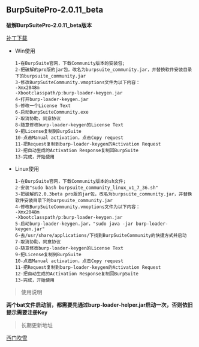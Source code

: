 ## BurpSuitePro-2.0.11_beta

**破解BurpSuitePro-2.0.11_beta版本**

[补丁下载](http://pan.ximcx.cn/show/%E6%B8%97%E9%80%8F%E6%B5%8B%E8%AF%95%E5%B7%A5%E5%85%B7/%E6%8A%93%E5%8C%85%E5%B7%A5%E5%85%B7%E9%9B%86%E5%90%88/Burp%20Suite%20Pro%E7%A0%B4%E8%A7%A3%E7%89%88%E9%9B%86%E5%90%88/2.0.x%EF%BC%88%E5%86%85%E9%99%84%E6%B1%89%E5%8C%96%E8%A1%A5%E4%B8%81%EF%BC%89/Burp2.0.11%EF%BC%88%E5%86%85%E9%99%84%E6%B1%89%E5%8C%96%E8%A1%A5%E4%B8%81%EF%BC%89.zip)

- Win使用

  ```
  1-在BurpSuite官网，下载Community版本的安装包;
  2-把破解的pro版的jar包，改名为burpsuite_community.jar，并替换软件安装目录下的burpsuite_community.jar
  3-修改BurpSuiteCommunity.vmoptions文件为以下内容：
  -Xmx2048m
  -Xbootclasspath/p:burp-loader-keygen.jar
  4-打开burp-loader-keygen.jar
  5-修改一个License Text
  6-启动BurpSuiteCommunity.exe
  7-取消协助，同意协议
  8-随意修改burp-loader-keygen的License Text
  9-把License复制到BurpSuite
  10-点击Manual activation，点击Copy request
  11-把Request复制到burp-loader-keygen的Activation Request
  12-把自动生成的Activation Response复制回BurpSuite
  13-完成，开始使用
  ```

- Linux使用

  ```
  1-在BurpSuite官网，下载Community版本的sh文件;
  2-安装"sudo bash burpsuite_community_linux_v1_7_36.sh"
  3-把破解的2.0.3beta pro版的jar包，改名为burpsuite_community.jar，并替换软件安装目录下的burpsuite_community.jar
  4-修改BurpSuiteCommunity.vmoptions文件为以下内容：
  -Xmx2048m
  -Xbootclasspath/p:burp-loader-keygen.jar
  5-启动burp-loader-keygen.jar，"sudo java -jar burp-loader-keygen.jar"
  6-去/usr/share/applications/下找到BurpSuiteCommunity的快捷方式并启动
  7-取消协助，同意协议
  8-随意修改burp-loader-keygen的License Text
  9-把License复制到BurpSuite
  10-点击Manual activation，点击Copy request
  11-把Request复制到burp-loader-keygen的Activation Request
  12-把自动生成的Activation Response复制回BurpSuite
  13-完成，开始使用
  ```

> 使用说明

**两个bat文件启动前，都需要先通过burp-loader-helper.jar启动一次，否则依旧提示需要注册Key**

> 长期更新地址

[西门吹雪](http://ximcx.cn/post-110.html)
